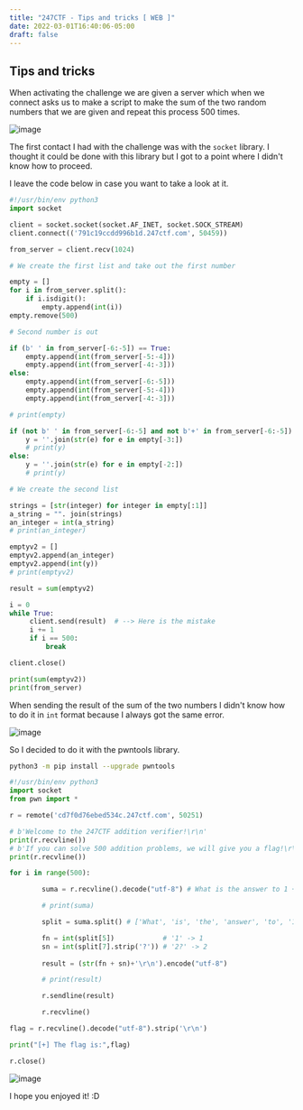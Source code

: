 ```yaml
---
title: "247CTF - Tips and tricks [ WEB ]"
date: 2022-03-01T16:40:06-05:00
draft: false
---
```


## Tips and tricks

When activating the challenge we are given a server which when we connect asks us to make a script to make the sum of the two random numbers that we are given and repeat this process 500 times.

![image](https://user-images.githubusercontent.com/88755387/156254205-4ada91d7-9fb8-4482-9aa5-5bba7b6a075e.png)

The first contact I had with the challenge was with the `socket` library. I thought it could be done with this library but I got to a point where I didn't know how to proceed. 

I leave the code below in case you want to take a look at it.



```python
#!/usr/bin/env python3
import socket

client = socket.socket(socket.AF_INET, socket.SOCK_STREAM)
client.connect(('791c19ccdd996b1d.247ctf.com', 50459))

from_server = client.recv(1024)

# We create the first list and take out the first number

empty = []
for i in from_server.split():
    if i.isdigit():
        empty.append(int(i))
empty.remove(500)

# Second number is out

if (b' ' in from_server[-6:-5]) == True:
    empty.append(int(from_server[-5:-4]))
    empty.append(int(from_server[-4:-3]))
else:
    empty.append(int(from_server[-6:-5]))
    empty.append(int(from_server[-5:-4]))
    empty.append(int(from_server[-4:-3]))

# print(empty)

if (not b' ' in from_server[-6:-5] and not b'+' in from_server[-6:-5]) == True:
    y = ''.join(str(e) for e in empty[-3:])
    # print(y)
else:
    y = ''.join(str(e) for e in empty[-2:])
    # print(y)

# We create the second list

strings = [str(integer) for integer in empty[:1]]
a_string = "". join(strings)
an_integer = int(a_string)
# print(an_integer)

emptyv2 = []
emptyv2.append(an_integer)
emptyv2.append(int(y))
# print(emptyv2)

result = sum(emptyv2)

i = 0
while True:
     client.send(result)  # --> Here is the mistake
     i += 1
     if i == 500:
         break

client.close()

print(sum(emptyv2))
print(from_server)
```

When sending the result of the sum of the two numbers I didn't know how to do it in `int` format because I always got the same error.

![image](https://user-images.githubusercontent.com/88755387/156255164-b610c75c-0563-4a34-b4b0-a614a8304f24.png)

So I decided to do it with the pwntools library.

```bash
python3 -m pip install --upgrade pwntools
```

```python
#!/usr/bin/env python3
import socket
from pwn import *

r = remote('cd7f0d76ebed534c.247ctf.com', 50251)

# b'Welcome to the 247CTF addition verifier!\r\n'
print(r.recvline())
# b'If you can solve 500 addition problems, we will give you a flag!\r\n'
print(r.recvline())

for i in range(500):

        suma = r.recvline().decode("utf-8") # What is the answer to 1 + 2?

        # print(suma)

        split = suma.split() # ['What', 'is', 'the', 'answer', 'to', '1', '+', '2?']

        fn = int(split[5])            # '1' -> 1
        sn = int(split[7].strip('?')) # '2?' -> 2
    
        result = (str(fn + sn)+'\r\n').encode("utf-8")

        # print(result)

        r.sendline(result)

        r.recvline()

flag = r.recvline().decode("utf-8").strip('\r\n')

print("[+] The flag is:",flag)

r.close()
```

![image](https://user-images.githubusercontent.com/88755387/156256174-d7edb09d-3b74-47cd-ac30-31f62c790953.png)

I hope you enjoyed it! :D